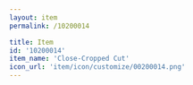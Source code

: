 ```yaml
---
layout: item
permalink: /10200014

title: Item
id: '10200014'
item_name: 'Close-Cropped Cut'
icon_url: 'item/icon/customize/00200014.png'
---
```

